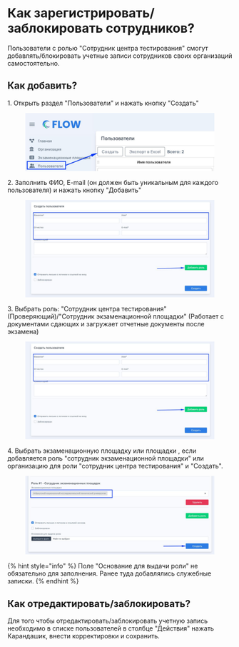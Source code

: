 # Как зарегистрировать/заблокировать сотрудников?

Пользователи с ролью "Сотрудник центра тестирования" смогут добавлять/блокировать учетные записи сотрудников своих организаций самостоятельно.

## Как добавить?

1\. Открыть  раздел "Пользователи" и нажать кнопку "Создать"

<figure><img src="../../.gitbook/assets/telegram-cloud-photo-size-2-5249304455487285519-y.jpg" alt=""><figcaption></figcaption></figure>

2\. Заполнить ФИО, E-mail (он должен быть уникальным для каждого пользователя) и нажать кнопку "Добавить"

<figure><img src="../../.gitbook/assets/telegram-cloud-photo-size-2-5249304455487285520-y.jpg" alt=""><figcaption></figcaption></figure>

3\. Выбрать роль: "Сотрудник центра тестирования" (Проверяющий)/"Сотрудник экзаменационной площадки" (Работает с документами сдающих и загружает отчетные документы после экзамена)

<figure><img src="../../.gitbook/assets/telegram-cloud-photo-size-2-5249304455487285520-y (1).jpg" alt=""><figcaption></figcaption></figure>

4\. Выбрать экзаменационную площадку или площадки , если добавляется роль "сотрудник экзаменационной площадки" или организацию для роли "сотрудник центра тестирования" и "Создать".

<figure><img src="../../.gitbook/assets/telegram-cloud-photo-size-2-5249304455487285521-y.jpg" alt=""><figcaption></figcaption></figure>

{% hint style="info" %}
Поле "Основание для выдачи роли" не обязательно для заполнения. Ранее туда добавлялись служебные записки.
{% endhint %}

## Как отредактировать/заблокировать?

Для того чтобы отредактировать/заблокировать учетную запись необходимо в списке пользователей в столбце "Действия" нажать Карандашик, внести корректировки и сохранить.
